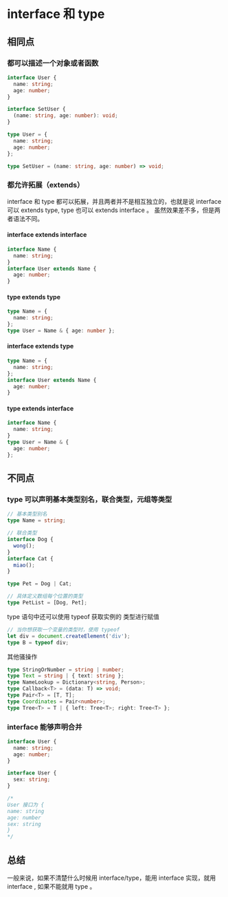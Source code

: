 # interface 和 type

## 相同点

### 都可以描述一个对象或者函数

```ts
interface User {
  name: string;
  age: number;
}

interface SetUser {
  (name: string, age: number): void;
}

type User = {
  name: string;
  age: number;
};

type SetUser = (name: string, age: number) => void;
```

### 都允许拓展（extends）

interface 和 type 都可以拓展，并且两者并不是相互独立的，也就是说 interface 可以 extends type, type 也可以 extends interface 。 虽然效果差不多，但是两者语法不同。

#### interface extends interface

```ts
interface Name {
  name: string;
}
interface User extends Name {
  age: number;
}
```

#### type extends type

```ts
type Name = {
  name: string;
};
type User = Name & { age: number };
```

#### interface extends type

```ts
type Name = {
  name: string;
};
interface User extends Name {
  age: number;
}
```

#### type extends interface

```ts
interface Name {
  name: string;
}
type User = Name & {
  age: number;
};
```

## 不同点

### type 可以声明基本类型别名，联合类型，元组等类型

```ts
// 基本类型别名
type Name = string;

// 联合类型
interface Dog {
  wong();
}
interface Cat {
  miao();
}

type Pet = Dog | Cat;

// 具体定义数组每个位置的类型
type PetList = [Dog, Pet];
```

type 语句中还可以使用 typeof 获取实例的 类型进行赋值

```ts
// 当你想获取一个变量的类型时，使用 typeof
let div = document.createElement('div');
type B = typeof div;
```

其他骚操作

```ts
type StringOrNumber = string | number;
type Text = string | { text: string };
type NameLookup = Dictionary<string, Person>;
type Callback<T> = (data: T) => void;
type Pair<T> = [T, T];
type Coordinates = Pair<number>;
type Tree<T> = T | { left: Tree<T>; right: Tree<T> };
```

### interface 能够声明合并

```ts
interface User {
  name: string;
  age: number;
}

interface User {
  sex: string;
}

/*
User 接口为 {
name: string
age: number
sex: string
}
*/
```

## 总结

一般来说，如果不清楚什么时候用 interface/type，能用 interface 实现，就用 interface , 如果不能就用 type 。
